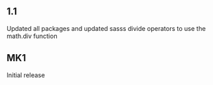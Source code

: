## 1.1

Updated all packages and updated sasss divide operators to use the math.div function

## MK1

Initial release